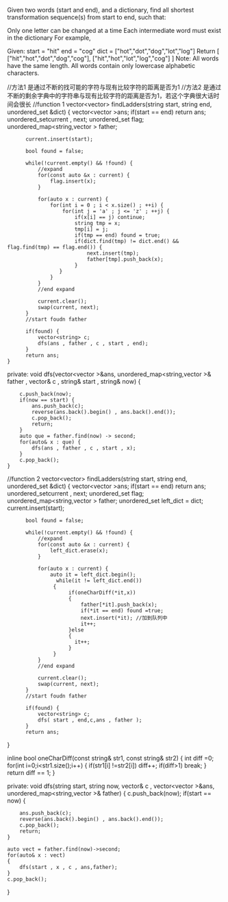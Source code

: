 Given two words (start and end), and a dictionary, find all shortest transformation sequence(s) from start to end, 
such that:

Only one letter can be changed at a time
Each intermediate word must exist in the dictionary
For example,

Given:
start = "hit"
end = "cog"
dict = ["hot","dot","dog","lot","log"]
Return
  [
    ["hit","hot","dot","dog","cog"],
    ["hit","hot","lot","log","cog"]
  ]
Note:
All words have the same length.
All words contain only lowercase alphabetic characters.




//方法1 是通过不断的找可能的字符与现有比较字符的距离是否为1
//方法2 是通过不断的剩余字典中的字符串与现有比较字符的距离是否为1，若这个字典很大话时间会很长
//function 1
vector<vector<string>> findLadders(string start, string end, unordered_set<string> &dict) {
          vector<vector<string> >ans;
          if(start == end) return ans;
          unordered_set<string>current , next;
          unordered_set<string> flag;
          unordered_map<string,vector<string> > father;
          
          current.insert(start);

          bool found = false;
         
          while(!current.empty() && !found) {
              //expand
              for(const auto &x : current) {
                  flag.insert(x);
              }
              
              for(auto x : current) {
                  for(int i = 0 ; i < x.size() ; ++i) {
                      for(int j = 'a' ; j <= 'z' ; ++j) {
                          if(x[i] == j) continue;
                          string tmp = x;
                          tmp[i] = j;
                          if(tmp == end) found = true;
                          if(dict.find(tmp) != dict.end() && flag.find(tmp) == flag.end()) {
                              next.insert(tmp);
                              father[tmp].push_back(x);
                          }
                     }
                  }
              }
              //end expand
              
              current.clear();
              swap(current, next);
          }
          //start foudn father
          
          if(found) {
              vector<string> c;
              dfs(ans , father , c , start , end);
          }
          return ans;
    }
private:
    void dfs(vector<vector<string> >&ans, 
             unordered_map<string,vector<string> >& father ,
             vector<string>& c , 
             string& start ,
             string& now) {
                 
        c.push_back(now);
        if(now == start) {
            ans.push_back(c);
            reverse(ans.back().begin() , ans.back().end());
            c.pop_back();
            return;
        }
        auto que = father.find(now) -> second;
        for(auto& x : que) {
            dfs(ans , father , c , start , x);
        }
        c.pop_back();
    }

//function 2
vector<vector<string>> findLadders(string start, string end, unordered_set<string> &dict) 
{
	vector<vector<string> >ans;
          if(start == end) return ans;
          unordered_set<string>current , next;
          unordered_set<string> flag;
          unordered_map<string,vector<string> > father;
          unordered_set<string> left_dict = dict;
          current.insert(start);

          bool found = false;
         
          while(!current.empty() && !found) {
              //expand
              for(const auto &x : current) {
                  left_dict.erase(x);
              }
              
              for(auto x : current) {
                  auto it = left_dict.begin();
		            while(it != left_dict.end())
		           {
            			if(oneCharDiff(*it,x))
            			{
            				father[*it].push_back(x);
            				if(*it == end) found =true;
            				next.insert(*it); //加到队列中
							it++;
            			}else
            			{
            			  it++;
            			}
		           }
              }
              //end expand
              
              current.clear();
              swap(current, next);
          }
          //start foudn father
          
          if(found) {
              vector<string> c;
              dfs( start , end,c,ans , father );
          }
          return ans;		
}

inline bool oneCharDiff(const string& str1, const string& str2)
{
	int diff =0;
	for(int i=0;i<str1.size();i++)
	{
		if(str1[i] !=str2[i])
			diff++;
		if(diff>1) break;
	}
	return diff == 1;
}

private:
void dfs(string start, string now,
		vector<string>& c ,
		vector<vector<string> >&ans, 
             unordered_map<string,vector<string> >& father)
{
	c.push_back(now);
	if(start == now)
	{
		
		ans.push_back(c);
		reverse(ans.back().begin() , ans.back().end());
		c.pop_back();
		return;
	}

	auto vect = father.find(now)->second;
	for(auto& x : vect)
	{
		dfs(start , x , c , ans,father);
	}
	c.pop_back();
}



